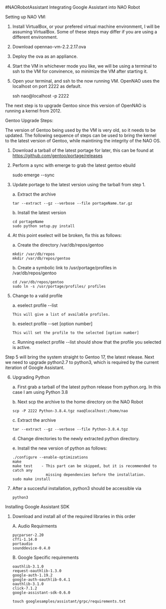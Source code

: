 #NAORobotAssistant
Integrating Google Assistant into NAO Robot

Setting up NAO VM:

1.  Install VirtualBox, or your prefered virtual machine environment, I will
    be assuming VirtualBox.  Some of these steps may differ if you are using 
    a different environment.

2.  Download opennao-vm-2.2.2.17.ova

3.  Deploy the ova as an appliance.

4.  Start the VM in whichever mode you like, we will be using a terminal
    to ssh to the VM for convinence, so minimize the VM after starting it.

5.  Open your terminal, and ssh to the now running VM.  OpenNAO uses the localhost
    on port 2222 as default.

    ssh nao@localhost -p 2222

The next step is to upgrade Gentoo since this version of OpenNAO is running a kernel
from 2012.

Gentoo Upgrade Steps:

The version of Gentoo being used by the VM is very old, so it needs to be updated.
The following sequence of steps can be used to bring the kernel to the latest version
of Gentoo, while maintining the integrity of the NAO OS.

1.  Download a tarball of the latest portage for later, this can be 
    found at https://github.com/gentoo/portage/releases

2.  Perform a sync with emerge to grab the latest gentoo ebuild

    sudo emerge --sync

3.  Update portage to the latest version using the tarball from step 1.

    a.  Extract the archive

        tar --extract --gz --verbose --file portageName.tar.gz

    b.  Install the latest version

        cd portageName
        sudo python setup.py install

4.  At this point eselect will be broken, fix this as follows:

    a.  Create the directory /var/db/repos/gentoo

        mkdir /var/db/repos
        mkdir /var/db/repos/gentoo

    b.  Create a symbolic link to /usr/portage/profiles in /var/db/repos/gentoo

        cd /var/db/repos/gentoo
        sudo ln -s /usr/portage/profiles/ profiles

5.  Change to a valid profile

    a.  eselect profile --list

        This will give a list of available profiles.

    b.  eselect profile --set [option number]

        This will set the profile to the selected [option number]

    c.  Running eselect profile --list should show that the profile you selected
        is active.

Step 5 will bring the system straight to Gentoo 17, the latest release.  Next we
need to upgrade python2.7 to python3, which is required by the current
iteration of Google Assistant.

6.  Upgrading Python

    a.  First grab a tarball of the latest python release from python.org.  In this case
        I am using Python 3.8

    b.  Next scp the archive to the home directory on the NAO Robot

        scp -P 2222 Python-3.8.4.tgz nao@localhost:/home/nao

    c.  Extract the archive

        tar --extract --gz --verbose --file Python-3.8.4.tgz

    d.  Change directories to the newly extracted python directory.

    e.  Install the new version of python as follows:

        ./configure --enable-optimizations
        make
        make test    - This part can be skipped, but it is recommended to catch any 
                       missing dependencies before the installation.
        sudo make install 

7.  After a succesful installation, python3 should be accessible via
   
        python3

Installing Google Assistant SDK

1.  Download and install all of the required libraries in this order

    A.  Audio Requirments

        pycparser-2.20
        cffi-1.14.0
        portaudio
        sounddevice-0.4.0

    B.  Google Specific requirements

        oauthlib-3.1.0
        request-oauthlib-1.3.0
        google-auth-1.19.2
        google-auth-oauthlib-0.4.1
        oauthlib-3.1.0
        click-7.1.2
        google-assistant-sdk-0.6.0

        touch googlesamples/assistant/grpc/requirements.txt
